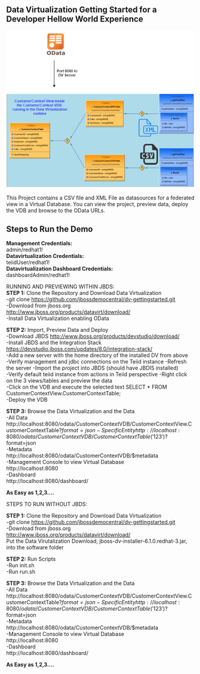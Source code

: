 ## Data Virtualization Getting Started for a Developer Hellow World Experience

![alt text](https://raw.githubusercontent.com/jbossdemocentral/dv-gettingstarted/master/docs/images/dvdemo-gettingstarted2.png "Teiid VDBs")  

This Project contains a CSV file and XML File as datasources for a federated view in a Virtual Database.  You can view the project, preview data, deploy the VDB and browse to the OData URLs.
  
## Steps to Run the Demo

**Management Credentials:**  
admin/redhat1!  
**Datavirtualization Credentials:**  
teiidUser/redhat1!  
**Datavirtualization Dashboard Credentials:**  
dashboardAdmin/redhat1!

RUNNING AND PREVIEWING WITHIN JBDS:  
**STEP 1:** Clone the Repository and Download Data Virtualization  
-git clone https://github.com/jbossdemocentral/dv-gettingstarted.git  
-Download from jboss.org http://www.jboss.org/products/datavirt/download/  
-Install Data Virtualization enabling OData  
  
**STEP 2:** Import, Preview Data and Deploy  
-Download JBDS http://www.jboss.org/products/devstudio/download/  
-Install JBDS and the Integration Stack https://devstudio.jboss.com/updates/8.0/integration-stack/  
-Add a new server with the home directory of the installed DV from above  
-Verify management and jdbc connections on the Teiid instance
-Refresh the server
-Import the project into JBDS (should have JBDIS installed)  
-Verify default teiid instance from actions in Teiid perspective
-Right click on the 3 views/tables and preview the data  
-Click on the VDB and execute the selected text SELECT * FROM CustomerContextView.CustomerContextTable;  
-Deploy the VDB  
  
**STEP 3:** Browse the Data Virtualization and the Data  
-All Data  
		http://localhost:8080/odata/CustomerContextVDB/CustomerContextView.CustomerContextTable?$format=json  
-Specific Entity  
		http://localhost:8080/odata/CustomerContextVDB/CustomerContextTable('123')?$format=json   
-Metadata  
		http://localhost:8080/odata/CustomerContextVDB/$metadata     
-Management Console to view Virtual Database  
		http://localhost:8080  
-Dashboard  
		http://localhost:8080/dashboard/  
  
**As Easy as 1,2,3....**

STEPS TO RUN WITHOUT JBDS:  
  
**STEP 1:** Clone the Repository and Download Data Virtualization  
-git clone https://github.com/jbossdemocentral/dv-gettingstarted.git  
-Download from jboss.org http://www.jboss.org/products/datavirt/download/  
Put the Data Virutalization Download, jboss-dv-installer-6.1.0.redhat-3.jar, into the software folder  
  
**STEP 2:** Run Scripts  
-Run init.sh  
-Run run.sh   
  
**STEP 3:** Browse the Data Virtualization and the Data  
-All Data  
		http://localhost:8080/odata/CustomerContextVDB/CustomerContextView.CustomerContextTable?$format=json  
-Specific Entity  
		http://localhost:8080/odata/CustomerContextVDB/CustomerContextTable('123')?$format=json   
-Metadata  
		http://localhost:8080/odata/CustomerContextVDB/$metadata     
-Management Console to view Virtual Database  
		http://localhost:8080  
-Dashboard  
		http://localhost:8080/dashboard/ 
  
**As Easy as 1,2,3....**

